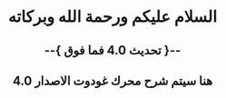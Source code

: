 <div dir = rtl>

<div align = "center">

# السلام عليكم ورحمة الله وبركاته
## --{ تحديث 4.0 فما فوق }--

## هنا سيتم شرح محرك غودوت الاصدار 4.0

</div>

</div>